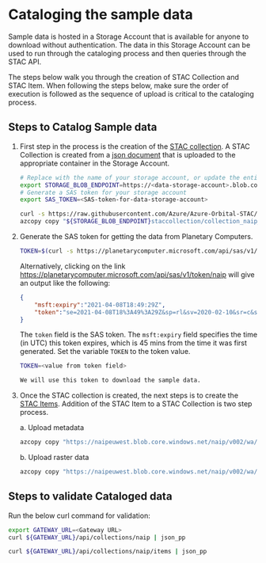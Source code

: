 # Cataloging the sample data

Sample data is hosted in a Storage Account that is available for anyone to
download without authentication. The data in this Storage Account can be used
to run through the cataloging process and then queries through the STAC API.

The steps below walk you through the creation of STAC Collection and STAC
Item. When following the steps below, make sure the order of execution is
followed as the sequence of upload is critical to the cataloging process.

## Steps to Catalog Sample data

1. First step in the process is the creation of the
[STAC collection](https://github.com/radiantearth/stac-spec/blob/master/collection-spec/collection-spec.md).
A STAC Collection is created from a [json document](../deploy/sample-data/collection_naip_test.json)
that is uploaded to the appropriate container in the Storage Account.

    ```bash
    # Replace with the name of your storage account, or update the entire URL for sovereign clouds
    export STORAGE_BLOB_ENDPOINT=https://<data-storage-account>.blob.core.windows.net/
    # Generate a SAS token for your storage account
    export SAS_TOKEN=<SAS-token-for-data-storage-account>
    
    curl -s https://raw.githubusercontent.com/Azure/Azure-Orbital-STAC/main/deploy/sample-data/collection_naip_test.json | \
    azcopy copy "${STORAGE_BLOB_ENDPOINT}staccollection/collection_naip_test.json?${SAS_TOKEN}" --from-to PipeBlob
    ```

2. Generate the SAS token for getting the data from Planetary Computers.

    ```bash
    TOKEN=$(curl -s https://planetarycomputer.microsoft.com/api/sas/v1/token/naip | jq -r .token)
    ```

    Alternatively, clicking on the link <https://planetarycomputer.microsoft.com/api/sas/v1/token/naip>
    will give an output like the following:

    ```json
    {
        "msft:expiry":"2021-04-08T18:49:29Z",
        "token":"se=2021-04-08T18%3A49%3A29Z&sp=rl&sv=2020-02-10&sr=c&skoid=cccccccc-****-****-aaaa-eee****ee&sktid=***&skt=2021-04-08T17%3A47%3A29Z&ske=2021-04-09T17%3A49%3A29Z&sks=b&skv=2020-02-10&sig=******bbbbbbbb****bbbbbbbbbb***b%3D"
    }
    ```

    The `token` field is the SAS token. The `msft:expiry` field specifies the
    time (in UTC) this token expires, which is 45 mins from the time it was
    first generated. Set the variable `TOKEN` to the token value.

    ```bash
    TOKEN=<value from token field>

    We will use this token to download the sample data.

3. Once the STAC collection is created, the next steps is to create the
[STAC Items](https://github.com/radiantearth/stac-spec/blob/master/item-spec/item-spec.md).
Addition of the STAC Item to a STAC Collection is two step process.

    a. Upload metadata

    ```bash
    azcopy copy "https://naipeuwest.blob.core.windows.net/naip/v002/wa/2015/wa_fgdc_2015/45117?${TOKEN}" "${STORAGE_BLOB_ENDPOINT}stacify/v002/wa/2015/wa_fgdc_2015?${SAS_TOKEN}" --recursive=true
    ```

    b. Upload raster data

    ```bash
    azcopy copy "https://naipeuwest.blob.core.windows.net/naip/v002/wa/2015/wa_100cm_2015/45117?${TOKEN}" "${STORAGE_BLOB_ENDPOINT}stacify/v002/wa/2015/wa_100cm_2015?${SAS_TOKEN}" --recursive=true
    ```

## Steps to validate Cataloged data

Run the below curl command for validation:
  
```bash
export GATEWAY_URL=<Gateway URL>
curl ${GATEWAY_URL}/api/collections/naip | json_pp

curl ${GATEWAY_URL}/api/collections/naip/items | json_pp
```
